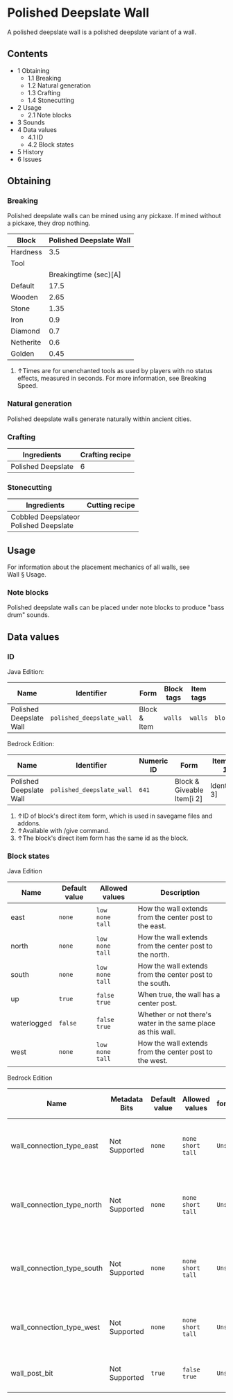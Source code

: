 # Polished Deepslate Wall
A polished deepslate wall is a polished deepslate variant of a wall.

## Contents
- 1 Obtaining
	- 1.1 Breaking
	- 1.2 Natural generation
	- 1.3 Crafting
	- 1.4 Stonecutting
- 2 Usage
	- 2.1 Note blocks
- 3 Sounds
- 4 Data values
	- 4.1 ID
	- 4.2 Block states
- 5 History
- 6 Issues

## Obtaining
### Breaking
Polished deepslate walls can be mined using any pickaxe. If mined without a pickaxe, they drop nothing.

| Block     | Polished Deepslate Wall |
|-----------|-------------------------|
| Hardness  | 3.5                     |
| Tool      |                         |
|           | Breakingtime (sec)[A]   |
| Default   | 17.5                    |
| Wooden    | 2.65                    |
| Stone     | 1.35                    |
| Iron      | 0.9                     |
| Diamond   | 0.7                     |
| Netherite | 0.6                     |
| Golden    | 0.45                    |

1. ↑Times are for unenchanted tools as used by players with no status effects, measured in seconds. For more information, see Breaking Speed.

### Natural generation
Polished deepslate walls generate naturally within ancient cities.

### Crafting
| Ingredients        | Crafting recipe |
|--------------------|-----------------|
| Polished Deepslate | 6               |

### Stonecutting
| Ingredients                                | Cutting recipe |
|--------------------------------------------|----------------|
| Cobbled Deepslateor<br/>Polished Deepslate |                |

## Usage
For information about the placement mechanics of all walls, see Wall § Usage.

### Note blocks
Polished deepslate walls can be placed under note blocks to produce "bass drum" sounds.

## Data values
### ID
Java Edition:

| Name                    | Identifier                | Form         | Block tags | Item tags | Translation key                           |
|-------------------------|---------------------------|--------------|------------|-----------|-------------------------------------------|
| Polished Deepslate Wall | `polished_deepslate_wall` | Block & Item | `walls`    | `walls`   | `block.minecraft.polished_deepslate_wall` |

Bedrock Edition:

| Name                    | Identifier                | Numeric ID | Form                       | Item ID[i 1]   | Translation key                     |
|-------------------------|---------------------------|------------|----------------------------|----------------|-------------------------------------|
| Polished Deepslate Wall | `polished_deepslate_wall` | `641`      | Block & Giveable Item[i 2] | Identical[i 3] | `tile.polished_deepslate_wall.name` |

1. ↑ID of block's direct item form, which is used in savegame files and addons.
2. ↑Available with /give command.
3. ↑The block's direct item form has the same id as the block.

### Block states
Java Edition

| Name        | Default value | Allowed values              | Description                                                  |
|-------------|---------------|-----------------------------|--------------------------------------------------------------|
| east        | `none`        | `low`<br/>`none`<br/>`tall` | How the wall extends from the center post to the east.       |
| north       | `none`        | `low`<br/>`none`<br/>`tall` | How the wall extends from the center post to the north.      |
| south       | `none`        | `low`<br/>`none`<br/>`tall` | How the wall extends from the center post to the south.      |
| up          | `true`        | `false`<br/>`true`          | When true, the wall has a center post.                       |
| waterlogged | `false`       | `false`<br/>`true`          | Whether or not there's water in the same place as this wall. |
| west        | `none`        | `low`<br/>`none`<br/>`tall` | How the wall extends from the center post to the west.       |

Bedrock Edition

| Name                       | Metadata Bits | Default value | Allowed values                | Values forMetadata Bits | Description                                             |
|----------------------------|---------------|---------------|-------------------------------|-------------------------|---------------------------------------------------------|
| wall_connection_type_east  | Not Supported | `none`        | `none`<br/>`short`<br/>`tall` | `Unsupported`           | How the wall extends from the center post to the east.  |
| wall_connection_type_north | Not Supported | `none`        | `none`<br/>`short`<br/>`tall` | `Unsupported`           | How the wall extends from the center post to the north. |
| wall_connection_type_south | Not Supported | `none`        | `none`<br/>`short`<br/>`tall` | `Unsupported`           | How the wall extends from the center post to the south. |
| wall_connection_type_west  | Not Supported | `none`        | `none`<br/>`short`<br/>`tall` | `Unsupported`           | How the wall extends from the center post to the west.  |
| wall_post_bit              | Not Supported | `true`        | `false`<br/>`true`            | `Unsupported`           | Whether or not the wall has a center post.              |



